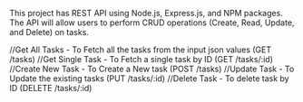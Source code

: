This project has REST API using Node.js, Express.js, and NPM packages. The API will allow users to perform CRUD operations (Create, Read, Update, and Delete) on tasks.

//Get All Tasks - To Fetch all the tasks from the input json values (GET /tasks)
//Get Single Task - To Fetch a single task by ID (GET /tasks/:id)
//Create New Task - To Create a New task (POST /tasks)
//Update Task - To Update the existing tasks (PUT /tasks/:id)
//Delete Task - To delete task by ID (DELETE /tasks/:id)
